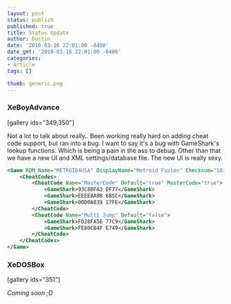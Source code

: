 ```yaml
---
layout: post
status: publish
published: true
title: Status Update
author: Dustin
date: '2010-03-16 22:01:00 -0400'
date_gmt: '2010-03-16 22:01:00 -0400'
categories:
- Article
tags: []

thumb: generic.png
---
```

### XeBoyAdvance

[gallery ids="349,350"]

Not a lot to talk about really.. Been working really hard on adding cheat code
support, but ran into a bug. I want to say it's a bug with GameShark's lookup
functions. Which is being a pain in the ass to debug. Other than that we have a
new UI and XML settings/database file. The new UI is really sexy.

```xml
<Game ROM_Name="METROID4USA" DisplayName="Metroid Fusion" Checksum="1819625372" LastPlayed="0" TimesPlayed="1" Type="GBA" Favorite="true">
    <CheatCodes>
        <CheatCode Name="MasterCode" Default="true" MasterCode="true">
            <GameShark>93C80FA3 DF77</GameShark>
            <GameShark>EEEE8A9B 6B5C</GameShark>
            <GameShark>00D0A839 17FE</GameShark>
        </CheatCode>
        <CheatCode Name="Multi Jump" Default="false">
            <GameShark>FD28FA5E 77C9</GameShark>
            <GameShark>FE80CB4F E749</GameShark>
        </CheatCode>
    </CheatCodes>
</Game>  
```

### XeDOSBox

[gallery ids="351"]

_Coming soon ;D_
